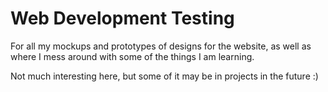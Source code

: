 # Web Development Testing

For all my mockups and prototypes of designs for the website, as well as where I mess around with some of the things I am learning.

Not much interesting here, but some of it may be in projects in the future :)
